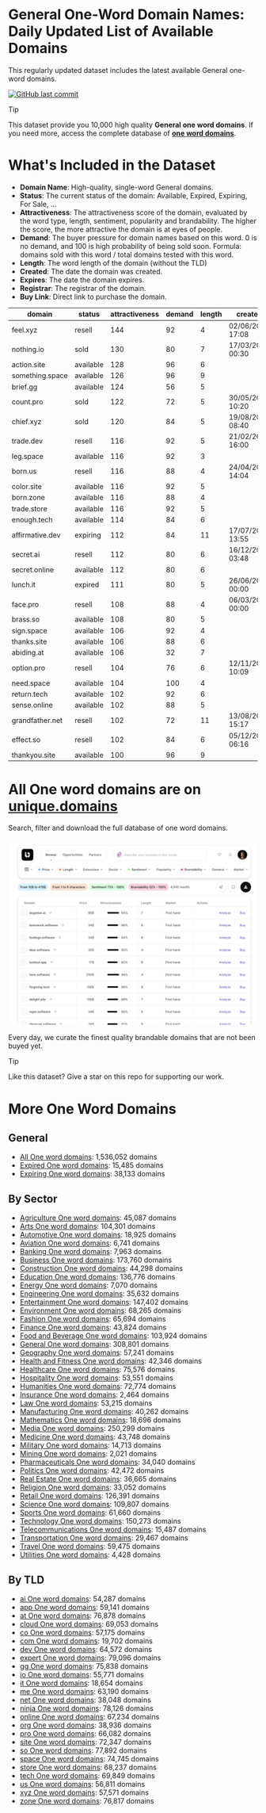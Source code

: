 
# **General One-Word Domain Names**: Daily Updated List of Available Domains

This regularly updated dataset includes the latest available General one-word domains.

[![GitHub last commit](https://img.shields.io/github/last-commit/UniqueDomains/general-oneword-domains.svg?style=flat)]() 

> [!TIP]
> This dataset provide you 10,000 high quality **General one word domains**.
> If you need more, access the complete database of **[one word domains](https://unique.domains?utm_source=github&utm_medium=dataset&utm_campaign=General&utm_content=description.top)**.

# What's Included in the Dataset

- **Domain Name**: High-quality, single-word General domains.
- **Status**: The current status of the domain: Available, Expired, Expiring, For Sale, ...
- **Attractiveness**: The attractiveness score of the domain, evaluated by the word type, length, sentiment, popularity and brandability. The higher the score, the more attractive the domain is at eyes of people.
- **Demand**: The buyer pressure for domain names based on this word. 0 is no demand, and 100 is high probability of being sold soon. Formula: domains sold with this word / total domains tested with this word.
- **Length**: The word length of the domain (without the TLD)
- **Created**: The date the domain was created.
- **Expires**: The date the domain expires.
- **Registrar**: The registrar of the domain.
- **Buy Link**: Direct link to purchase the domain.

| domain          | status    | attractiveness | demand | length | created          | expires          | registrar                            | sectors                                      |
| --------------- | --------- | -------------- | ------ | ------ | ---------------- | ---------------- | ------------------------------------ | -------------------------------------------- |
| feel.xyz        | resell    | 144            | 92     | 4      | 02/06/2014 17:08 | 02/06/2026 23:59 | Go Daddy, LLC                        | General,Media                                |
| nothing.io      | sold      | 130            | 80     | 7      | 17/03/2015 00:30 | 17/03/2026 00:30 | Porkbun LLC                          | Arts,General,Media                           |
| action.site     | available | 128            | 96     | 6      |                  |                  |                                      | Business,Entertainment,General,Law           |
| something.space | available | 126            | 96     | 9      |                  |                  |                                      | Education,General,Media                      |
| brief.gg        | available | 124            | 56     | 5      |                  |                  |                                      | Business,Education,General,Law               |
| count.pro       | sold      | 122            | 72     | 5      | 30/05/2018 10:20 | 30/05/2026 10:20 | Dynadot Inc                          | Business,Finance,General                     |
| chief.xyz       | sold      | 120            | 84     | 5      | 19/08/2021 08:40 | 19/08/2030 23:59 | Dynadot LLC                          | Business,General,Media,Technology            |
| trade.dev       | resell    | 116            | 92     | 5      | 21/02/2019 16:00 | 21/02/2026 16:00 | Go Australia Domains, LLC            | Business,Finance,General,Retail              |
| leg.space       | available | 116            | 92     | 3      |                  |                  |                                      | Fashion,General,Healthcare,Sports            |
| born.us         | resell    | 116            | 88     | 4      | 24/04/2002 14:04 | 23/04/2026 23:59 | InternetX GmbH                       | Business,General,Humanities,Media            |
| color.site      | available | 116            | 92     | 5      |                  |                  |                                      | Arts,Fashion,General                         |
| born.zone       | available | 116            | 88     | 4      |                  |                  |                                      | Business,General,Humanities,Media            |
| trade.store     | available | 116            | 92     | 5      |                  |                  |                                      | Business,Finance,General,Retail              |
| enough.tech     | available | 114            | 84     | 6      |                  |                  |                                      | Business,Education,General,Retail            |
| affirmative.dev | expiring  | 112            | 84     | 11     | 17/07/2023 13:55 | 17/07/2025 13:55 | GoDaddy.com, LLC                     | Education,General,Humanities,Media           |
| secret.ai       | resell    | 112            | 80     | 6      | 16/12/2017 03:48 | 12/09/2026 03:48 | NameCheap, Inc.                      | Entertainment,General,Media,Technology       |
| secret.online   | available | 112            | 80     | 6      |                  |                  |                                      | Entertainment,General,Media,Technology       |
| lunch.it        | expired   | 111            | 80     | 5      | 26/06/2003 00:00 | 26/06/2025 00:00 |                                      | Food and Beverage,General,Hospitality,Retail |
| face.pro        | resell    | 108            | 88     | 4      | 06/03/2005 00:00 | 06/03/2026 00:00 | Registrar of Domain Names REG.RU LLC | Fashion,General,Healthcare,Media             |
| brass.so        | available | 108            | 80     | 5      |                  |                  |                                      | Arts,Construction,General,Manufacturing      |
| sign.space      | available | 106            | 92     | 4      |                  |                  |                                      | General,Media,Retail,Technology              |
| thanks.site     | available | 106            | 88     | 6      |                  |                  |                                      | General                                      |
| abiding.at      | available | 106            | 32     | 7      |                  |                  |                                      | General,Religion                             |
| option.pro      | resell    | 104            | 76     | 6      | 12/11/2016 10:09 | 12/11/2025 10:09 | GKG.NET, INC.                        | Finance,General                              |
| need.space      | available | 104            | 100    | 4      |                  |                  |                                      | Business,General,Healthcare                  |
| return.tech     | available | 102            | 92     | 6      |                  |                  |                                      | Business,Finance,General,Retail              |
| sense.online    | available | 102            | 88     | 5      |                  |                  |                                      | Education,General,Humanities                 |
| grandfather.net | resell    | 102            | 72     | 11     | 13/08/2001 15:17 | 13/08/2025 15:17 | GoDaddy.com, LLC                     | Education,General,Humanities,Media           |
| effect.so       | resell    | 102            | 84     | 6      | 05/12/2023 06:16 | 05/12/2025 06:16 | SOSTEC TECHNOLOGIES_LR               | Business,General,Media,Science               |
| thankyou.site   | available | 100            | 96     | 9      |                  |                  |                                      | General                                      |

# All One word domains are on [unique.domains](https://unique.domains?utm_source=github&utm_medium=dataset&utm_campaign=General&utm_content=description.bottom)

Search, filter and download the full database of one word domains.

[![Access the only remaining good domain names, before your competitors.](https://github.com/UniqueDomains/general-oneword-domains/blob/main/unique.domains.jpg?raw=true)](https://unique.domains?utm_source=github&utm_medium=dataset&utm_campaign=General&utm_content=description.image)

Every day, we curate the finest quality brandable domains that are not been buyed yet.

> [!TIP]
> Like this dataset? Give a star on this repo for supporting our work.

# More One Word Domains

## General

- [All One word domains](https://github.com/UniqueDomains/oneword-domains): 1,536,052 domains
- [Expired One word domains](https://github.com/UniqueDomains/expired-oneword-domains): 15,485 domains
- [Expiring One word domains](https://github.com/UniqueDomains/expiring-oneword-domains): 38,133 domains
## By Sector

- [Agriculture One word domains](https://github.com/UniqueDomains/agriculture-oneword-domains): 45,087 domains
- [Arts One word domains](https://github.com/UniqueDomains/arts-oneword-domains): 104,301 domains
- [Automotive One word domains](https://github.com/UniqueDomains/automotive-oneword-domains): 18,925 domains
- [Aviation One word domains](https://github.com/UniqueDomains/aviation-oneword-domains): 6,741 domains
- [Banking One word domains](https://github.com/UniqueDomains/banking-oneword-domains): 7,963 domains
- [Business One word domains](https://github.com/UniqueDomains/business-oneword-domains): 173,760 domains
- [Construction One word domains](https://github.com/UniqueDomains/construction-oneword-domains): 44,298 domains
- [Education One word domains](https://github.com/UniqueDomains/education-oneword-domains): 136,776 domains
- [Energy One word domains](https://github.com/UniqueDomains/energy-oneword-domains): 7,070 domains
- [Engineering One word domains](https://github.com/UniqueDomains/engineering-oneword-domains): 35,632 domains
- [Entertainment One word domains](https://github.com/UniqueDomains/entertainment-oneword-domains): 147,402 domains
- [Environment One word domains](https://github.com/UniqueDomains/environment-oneword-domains): 68,265 domains
- [Fashion One word domains](https://github.com/UniqueDomains/fashion-oneword-domains): 65,694 domains
- [Finance One word domains](https://github.com/UniqueDomains/finance-oneword-domains): 43,824 domains
- [Food and Beverage One word domains](https://github.com/UniqueDomains/food-and-beverage-oneword-domains): 103,924 domains
- [General One word domains](https://github.com/UniqueDomains/general-oneword-domains): 308,801 domains
- [Geography One word domains](https://github.com/UniqueDomains/geography-oneword-domains): 57,241 domains
- [Health and Fitness One word domains](https://github.com/UniqueDomains/health-and-fitness-oneword-domains): 42,346 domains
- [Healthcare One word domains](https://github.com/UniqueDomains/healthcare-oneword-domains): 75,576 domains
- [Hospitality One word domains](https://github.com/UniqueDomains/hospitality-oneword-domains): 53,551 domains
- [Humanities One word domains](https://github.com/UniqueDomains/humanities-oneword-domains): 72,774 domains
- [Insurance One word domains](https://github.com/UniqueDomains/insurance-oneword-domains): 2,464 domains
- [Law One word domains](https://github.com/UniqueDomains/law-oneword-domains): 53,215 domains
- [Manufacturing One word domains](https://github.com/UniqueDomains/manufacturing-oneword-domains): 40,262 domains
- [Mathematics One word domains](https://github.com/UniqueDomains/mathematics-oneword-domains): 18,696 domains
- [Media One word domains](https://github.com/UniqueDomains/media-oneword-domains): 250,299 domains
- [Medicine One word domains](https://github.com/UniqueDomains/medicine-oneword-domains): 43,748 domains
- [Military One word domains](https://github.com/UniqueDomains/military-oneword-domains): 14,713 domains
- [Mining One word domains](https://github.com/UniqueDomains/mining-oneword-domains): 2,021 domains
- [Pharmaceuticals One word domains](https://github.com/UniqueDomains/pharmaceuticals-oneword-domains): 34,040 domains
- [Politics One word domains](https://github.com/UniqueDomains/politics-oneword-domains): 42,472 domains
- [Real Estate One word domains](https://github.com/UniqueDomains/real-estate-oneword-domains): 36,665 domains
- [Religion One word domains](https://github.com/UniqueDomains/religion-oneword-domains): 33,052 domains
- [Retail One word domains](https://github.com/UniqueDomains/retail-oneword-domains): 126,391 domains
- [Science One word domains](https://github.com/UniqueDomains/science-oneword-domains): 109,807 domains
- [Sports One word domains](https://github.com/UniqueDomains/sports-oneword-domains): 61,660 domains
- [Technology One word domains](https://github.com/UniqueDomains/technology-oneword-domains): 150,273 domains
- [Telecommunications One word domains](https://github.com/UniqueDomains/telecommunications-oneword-domains): 15,487 domains
- [Transportation One word domains](https://github.com/UniqueDomains/transportation-oneword-domains): 29,467 domains
- [Travel One word domains](https://github.com/UniqueDomains/travel-oneword-domains): 59,475 domains
- [Utilities One word domains](https://github.com/UniqueDomains/utilities-oneword-domains): 4,428 domains
## By TLD

- [ai One word domains](https://github.com/UniqueDomains/ai-oneword-domains): 54,287 domains
- [app One word domains](https://github.com/UniqueDomains/app-oneword-domains): 59,141 domains
- [at One word domains](https://github.com/UniqueDomains/at-oneword-domains): 76,878 domains
- [cloud One word domains](https://github.com/UniqueDomains/cloud-oneword-domains): 69,053 domains
- [co One word domains](https://github.com/UniqueDomains/co-oneword-domains): 57,175 domains
- [com One word domains](https://github.com/UniqueDomains/com-oneword-domains): 19,702 domains
- [dev One word domains](https://github.com/UniqueDomains/dev-oneword-domains): 64,572 domains
- [expert One word domains](https://github.com/UniqueDomains/expert-oneword-domains): 79,096 domains
- [gg One word domains](https://github.com/UniqueDomains/gg-oneword-domains): 75,838 domains
- [io One word domains](https://github.com/UniqueDomains/io-oneword-domains): 55,771 domains
- [it One word domains](https://github.com/UniqueDomains/it-oneword-domains): 18,654 domains
- [me One word domains](https://github.com/UniqueDomains/me-oneword-domains): 63,190 domains
- [net One word domains](https://github.com/UniqueDomains/net-oneword-domains): 38,048 domains
- [ninja One word domains](https://github.com/UniqueDomains/ninja-oneword-domains): 78,126 domains
- [online One word domains](https://github.com/UniqueDomains/online-oneword-domains): 67,234 domains
- [org One word domains](https://github.com/UniqueDomains/org-oneword-domains): 38,936 domains
- [pro One word domains](https://github.com/UniqueDomains/pro-oneword-domains): 66,082 domains
- [site One word domains](https://github.com/UniqueDomains/site-oneword-domains): 72,347 domains
- [so One word domains](https://github.com/UniqueDomains/so-oneword-domains): 77,892 domains
- [space One word domains](https://github.com/UniqueDomains/space-oneword-domains): 74,745 domains
- [store One word domains](https://github.com/UniqueDomains/store-oneword-domains): 68,237 domains
- [tech One word domains](https://github.com/UniqueDomains/tech-oneword-domains): 69,849 domains
- [us One word domains](https://github.com/UniqueDomains/us-oneword-domains): 56,811 domains
- [xyz One word domains](https://github.com/UniqueDomains/xyz-oneword-domains): 57,571 domains
- [zone One word domains](https://github.com/UniqueDomains/zone-oneword-domains): 76,817 domains
        
